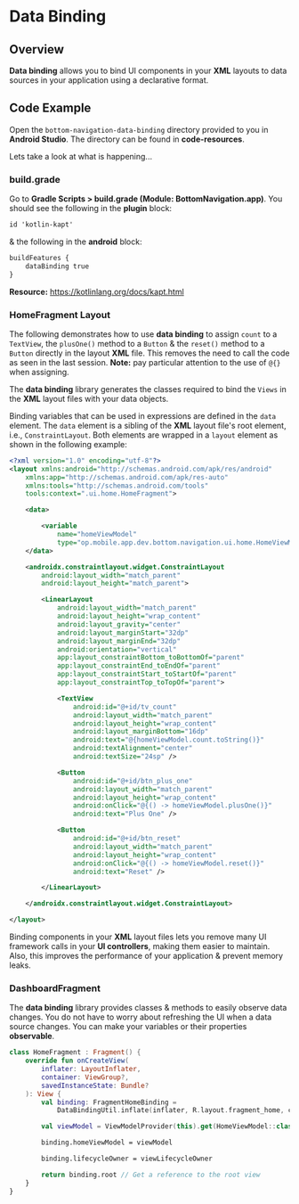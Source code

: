 # **Data Binding**

## Overview

**Data binding** allows you to bind UI components in your **XML** layouts to data sources in your application using a declarative format.

## Code Example

Open the `bottom-navigation-data-binding` directory provided to you in **Android Studio**. The directory can be found in **code-resources**.

Lets take a look at what is happening...

### build.grade

Go to **Gradle Scripts > build.grade (Module: BottomNavigation.app)**. You should see the following in the **plugin** block:

```xml
id 'kotlin-kapt'
```

& the following in the **android** block:

```xml
buildFeatures {
    dataBinding true
}
```

**Resource:** https://kotlinlang.org/docs/kapt.html

### HomeFragment Layout

The following demonstrates how to use **data binding** to assign `count` to a `TextView`, the `plusOne()` method to a `Button` & the `reset()` method to a `Button` directly in the layout **XML** file. This removes the need to call the code as seen in the last session. **Note:** pay particular attention to the use of `@{}` when assigning.

The **data binding** library generates the classes required to bind the `Views` in the **XML** layout files with your data objects.

Binding variables that can be used in expressions are defined in the `data` element. The `data` element is a sibling of the **XML** layout file's root element, i.e., `ConstraintLayout`. Both elements are wrapped in a `layout` element as shown in the following example:

```xml
<?xml version="1.0" encoding="utf-8"?>
<layout xmlns:android="http://schemas.android.com/apk/res/android"
    xmlns:app="http://schemas.android.com/apk/res-auto"
    xmlns:tools="http://schemas.android.com/tools"
    tools:context=".ui.home.HomeFragment">

    <data>

        <variable
            name="homeViewModel"
            type="op.mobile.app.dev.bottom.navigation.ui.home.HomeViewModel" />
    </data>

    <androidx.constraintlayout.widget.ConstraintLayout
        android:layout_width="match_parent"
        android:layout_height="match_parent">

        <LinearLayout
            android:layout_width="match_parent"
            android:layout_height="wrap_content"
            android:layout_gravity="center"
            android:layout_marginStart="32dp"
            android:layout_marginEnd="32dp"
            android:orientation="vertical"
            app:layout_constraintBottom_toBottomOf="parent"
            app:layout_constraintEnd_toEndOf="parent"
            app:layout_constraintStart_toStartOf="parent"
            app:layout_constraintTop_toTopOf="parent">

            <TextView
                android:id="@+id/tv_count"
                android:layout_width="match_parent"
                android:layout_height="wrap_content"
                android:layout_marginBottom="16dp"
                android:text="@{homeViewModel.count.toString()}"
                android:textAlignment="center"
                android:textSize="24sp" />

            <Button
                android:id="@+id/btn_plus_one"
                android:layout_width="match_parent"
                android:layout_height="wrap_content"
                android:onClick="@{() -> homeViewModel.plusOne()}"
                android:text="Plus One" />

            <Button
                android:id="@+id/btn_reset"
                android:layout_width="match_parent"
                android:layout_height="wrap_content"
                android:onClick="@{() -> homeViewModel.reset()}"
                android:text="Reset" />

        </LinearLayout>

    </androidx.constraintlayout.widget.ConstraintLayout>

</layout>
```

Binding components in your **XML** layout files lets you remove many UI framework calls in your **UI controllers**, making them easier to maintain. Also, this improves the performance of your application & prevent memory leaks.

### DashboardFragment

The **data binding** library provides classes & methods to easily observe data changes. You do not have to worry about refreshing the UI when a data source changes. You can make your variables or their properties **observable**. 

```kotlin
class HomeFragment : Fragment() {
    override fun onCreateView(
        inflater: LayoutInflater,
        container: ViewGroup?,
        savedInstanceState: Bundle?
    ): View {
        val binding: FragmentHomeBinding =
            DataBindingUtil.inflate(inflater, R.layout.fragment_home, container, false)

        val viewModel = ViewModelProvider(this).get(HomeViewModel::class.java)

        binding.homeViewModel = viewModel

        binding.lifecycleOwner = viewLifecycleOwner

        return binding.root // Get a reference to the root view
    }
}
```
